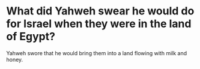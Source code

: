 # What did Yahweh swear he would do for Israel when they were in the land of Egypt?

Yahweh swore that he would bring them into a land flowing with milk and honey.
